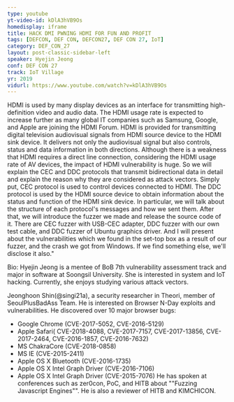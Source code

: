 ```yaml
---
type: youtube
yt-video-id: kDlA3hVB9Os
homedisplay: iframe
title: HACK DMI PWNING HDMI FOR FUN AND PROFIT
tags: [DEFCON, DEF CON, DEFCON27, DEF CON 27, IoT]
category: DEF_CON_27
layout: post-classic-sidebar-left
speaker: Hyejin Jeong
conf: DEF CON 27
track: IoT Village
yr: 2019
vidurl: https://www.youtube.com/watch?v=kDlA3hVB9Os
---
```

HDMI is used by many display devices as an interface for transmitting high-definition video and audio data. The HDMI usage rate is expected to increase further as many global IT companies such as Samsung, Google, and Apple are joining the HDMI Forum. HDMI is provided for transmitting digital television audiovisual signals from HDMI source device to the HDMI sink device. It delivers not only the audiovisual signal but also controls, status and data information in both directions. Although there is a weakness that HDMI requires a direct line connection, considering the HDMI usage rate of AV devices, the impact of HDMI vulnerability is huge.
So we will explain the CEC and DDC protocols that transmit bidirectional data in detail and explain the reason why they are considered as attack vectors. Simply put, CEC protocol is used to control devices connected to HDMI. The DDC protocol is used by the HDMI source device to obtain information about the status and function of the HDMI sink device. In particular, we will talk about the structure of each protocol's messages and how we sent them. After that, we will introduce the fuzzer we made and release the source code of it. There are CEC fuzzer with USB-CEC adapter, DDC fuzzer with our own test cable, and DDC fuzzer of Ubuntu graphics driver. And I will present about the vulnerabilities which we found in the set-top box as a result of our fuzzer, and the crash we got from Windows. If we find something else, we'll disclose it also."

Bio:
Hyejin Jeong is a mentee of BoB 7th vulnerability assessment track and major in software at Soongsil University. She is interested in system and IoT hacking. Currently, she enjoys studying various attack vectors.

Jeonghoon Shin(@singi21a), a security researcher in Theori, member of SeoulPlusBadAss Team. He is interested on Browser N-Day exploits and vulnerabilities.
He discovered over 10 major browser bugs:
- Google Chrome (CVE-2017-5052, CVE-2016-5129)
- Apple Safari( CVE-2018-4088, CVE-2017-7157, CVE-2017-13856, CVE-2017-2464, CVE-2016-1857, CVE-2016-7632)
- MS ChakraCore (CVE-2018-0858)
- MS IE (CVE-2015-2411)
- Apple OS X Bluetooth (CVE-2016-1735)
- Apple OS X Intel Graph Driver (CVE-2016-7106)
- Apple OS X Intel Graph Driver (CVE-2015-7076)
He has spoken at conferences such as zer0con, PoC, and HITB about ""Fuzzing Javascript Engines"". He is also a reviewer of HITB and KIMCHICON.